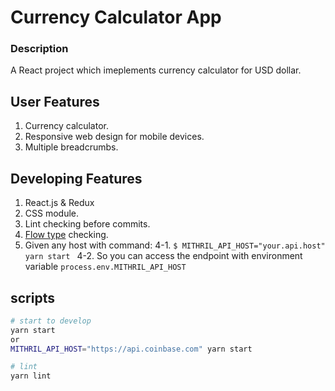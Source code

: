 # Currency Calculator App

### Description
A React project which imeplements currency calculator for USD dollar.

## User Features
1.  Currency calculator.
2.  Responsive web design for mobile devices.
3.  Multiple breadcrumbs.

## Developing Features
1.  React.js & Redux
2.  CSS module.
3.  Lint checking before commits.
4.  [Flow type][df1] checking.
5.  Given any host with command:
  4-1. ```$ MITHRIL_API_HOST="your.api.host" yarn start ```
  4-2. So you can access the endpoint with environment variable `process.env.MITHRIL_API_HOST`

## scripts
```sh
# start to develop
yarn start
or
MITHRIL_API_HOST="https://api.coinbase.com" yarn start

# lint
yarn lint
```

[df1]: <https://flow.org/>
